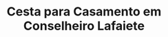 ---
title: "Cesta para Casamento em Conselheiro Lafaiete"
description: "Presenteie os noivos com uma cesta especial em Conselheiro Lafaiete. Um presente que une sofisticação e carinho para esse momento inesquecível."
layout: "home.html"
permalink: "/cesta-para-casamento-em-conselheiro-lafaiete/"
---